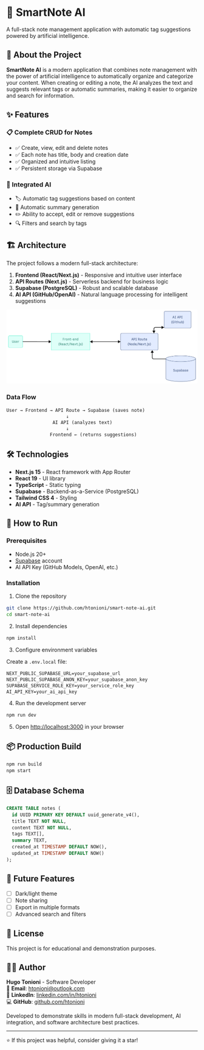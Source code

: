 
# 📝 SmartNote AI

A full-stack note management application with automatic tag suggestions powered by artificial intelligence.

## 🎯 About the Project

**SmartNote AI** is a modern application that combines note management with the power of artificial intelligence to automatically organize and categorize your content. When creating or editing a note, the AI analyzes the text and suggests relevant tags or automatic summaries, making it easier to organize and search for information.

## ✨ Features

### 📋 Complete CRUD for Notes
- ✅ Create, view, edit and delete notes
- ✅ Each note has title, body and creation date
- ✅ Organized and intuitive listing
- ✅ Persistent storage via Supabase

### 🤖 Integrated AI
- 🏷️ Automatic tag suggestions based on content
- 📄 Automatic summary generation
- ✏️ Ability to accept, edit or remove suggestions
- 🔍 Filters and search by tags

## 🏗️ Architecture

The project follows a modern full-stack architecture:

1. **Frontend (React/Next.js)** - Responsive and intuitive user interface
2. **API Routes (Next.js)** - Serverless backend for business logic
3. **Supabase (PostgreSQL)** - Robust and scalable database
4. **AI API (GitHub/OpenAI)** - Natural language processing for intelligent suggestions

![System Architecture](./public/assets/note-diagram.png)

### Data Flow

```
User → Frontend → API Route → Supabase (saves note)
                      ↓
                 AI API (analyzes text)
                      ↓
                Frontend ← (returns suggestions)
```

## 🛠️ Technologies

- **Next.js 15** - React framework with App Router
- **React 19** - UI library
- **TypeScript** - Static typing
- **Supabase** - Backend-as-a-Service (PostgreSQL)
- **Tailwind CSS 4** - Styling
- **AI API** - Tag/summary generation

## 🚀 How to Run

### Prerequisites

- Node.js 20+
- [Supabase](https://supabase.com) account
- AI API Key (GitHub Models, OpenAI, etc.)

### Installation

1. Clone the repository
```bash
git clone https://github.com/htonioni/smart-note-ai.git
cd smart-note-ai
```

2. Install dependencies
```bash
npm install
```

3. Configure environment variables

Create a `.env.local` file:
```env
NEXT_PUBLIC_SUPABASE_URL=your_supabase_url
NEXT_PUBLIC_SUPABASE_ANON_KEY=your_supabase_anon_key
SUPABASE_SERVICE_ROLE_KEY=your_service_role_key
AI_API_KEY=your_ai_api_key
```

4. Run the development server
```bash
npm run dev
```

5. Open [http://localhost:3000](http://localhost:3000) in your browser

## 📦 Production Build

```bash
npm run build
npm start
```

## 🗄️ Database Schema

```sql
CREATE TABLE notes (
  id UUID PRIMARY KEY DEFAULT uuid_generate_v4(),
  title TEXT NOT NULL,
  content TEXT NOT NULL,
  tags TEXT[],
  summary TEXT,
  created_at TIMESTAMP DEFAULT NOW(),
  updated_at TIMESTAMP DEFAULT NOW()
);
```

## 🎨 Future Features

- [ ] Dark/light theme
- [ ] Note sharing
- [ ] Export in multiple formats
- [ ] Advanced search and filters

## 📄 License

This project is for educational and demonstration purposes.

## 👨‍💻 Author

**Hugo Tonioni** - Software Developer  
📧 **Email**: htonioni@outlook.com  
🔗 **LinkedIn**: [linkedin.com/in/htonioni](https://linkedin.com/in/htonioni)  
💻 **GitHub**: [github.com/htonioni](https://github.com/htonioni)

Developed to demonstrate skills in modern full-stack development, AI integration, and software architecture best practices.

---

⭐ If this project was helpful, consider giving it a star!
